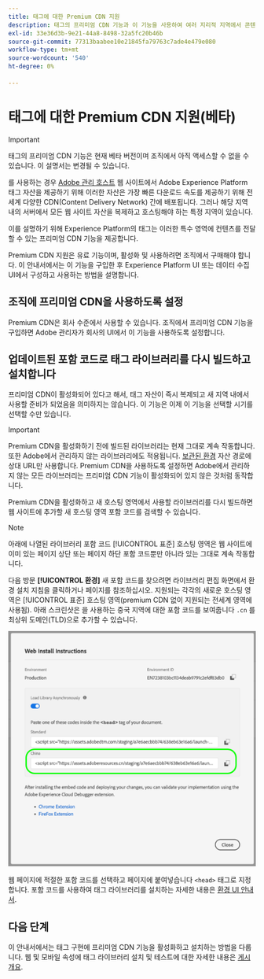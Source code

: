 ```yaml
---
title: 태그에 대한 Premium CDN 지원
description: 태그의 프리미엄 CDN 기능과 이 기능을 사용하여 여러 지리적 지역에서 콘텐츠를 전달하는 방법을 알아봅니다.
exl-id: 33e36d3b-9e21-44a8-8498-32a5fc20b46b
source-git-commit: 77313baabee10e21845fa79763c7ade4e479e080
workflow-type: tm+mt
source-wordcount: '540'
ht-degree: 0%

---
```


# 태그에 대한 Premium CDN 지원(베타)

>[!IMPORTANT]
>
>태그의 프리미엄 CDN 기능은 현재 베타 버전이며 조직에서 아직 액세스할 수 없을 수 있습니다. 이 설명서는 변경될 수 있습니다.

를 사용하는 경우 [Adobe 관리 호스트](./hosts/managed-by-adobe-host.md) 웹 사이트에서 Adobe Experience Platform 태그 자산을 제공하기 위해 이러한 자산은 가장 빠른 다운로드 속도를 제공하기 위해 전 세계 다양한 CDN(Content Delivery Network) 간에 배포됩니다. 그러나 해당 지역 내의 서버에서 모든 웹 사이트 자산을 복제하고 호스팅해야 하는 특정 지역이 있습니다.

이를 설명하기 위해 Experience Platform의 태그는 이러한 특수 영역에 컨텐츠를 전달할 수 있는 프리미엄 CDN 기능을 제공합니다.

Premium CDN 지원은 유료 기능이며, 활성화 및 사용하려면 조직에서 구매해야 합니다. 이 안내서에서는 이 기능을 구입한 후 Experience Platform UI 또는 데이터 수집 UI에서 구성하고 사용하는 방법을 설명합니다.

## 조직에 프리미엄 CDN을 사용하도록 설정

Premium CDN은 회사 수준에서 사용할 수 있습니다. 조직에서 프리미엄 CDN 기능을 구입하면 Adobe 관리자가 회사의 UI에서 이 기능을 사용하도록 설정합니다.

## 업데이트된 포함 코드로 태그 라이브러리를 다시 빌드하고 설치합니다

프리미엄 CDN이 활성화되어 있다고 해서, 태그 자산이 즉시 복제되고 새 지역 내에서 사용할 준비가 되었음을 의미하지는 않습니다. 이 기능은 이제 이 기능을 선택할 시기를 선택할 수만 있습니다.

>[!IMPORTANT]
>
>Premium CDN을 활성화하기 전에 빌드된 라이브러리는 현재 그대로 계속 작동합니다. 또한 Adobe에서 관리하지 않는 라이브러리에도 적용됩니다. [보관된 환경](./environments.md#archive) 자산 경로에 상대 URL만 사용합니다. Premium CDN을 사용하도록 설정하면 Adobe에서 관리하지 않는 모든 라이브러리는 프리미엄 CDN 기능이 활성화되어 있지 않은 것처럼 동작합니다.

Premium CDN을 활성화하고 새 호스팅 영역에서 사용할 라이브러리를 다시 빌드하면 웹 사이트에 추가할 새 호스팅 영역 포함 코드를 검색할 수 있습니다.

>[!NOTE]
>
>아래에 나열된 라이브러리 포함 코드 [!UICONTROL 표준] 호스팅 영역은 웹 사이트에 이미 있는 페이지 상단 또는 페이지 하단 포함 코드뿐만 아니라 있는 그대로 계속 작동합니다.

다음 방문 **[!UICONTROL 환경]** 새 포함 코드를 찾으려면 라이브러리 편집 화면에서 환경 설치 지침을 클릭하거나 페이지를 참조하십시오. 지원되는 각각의 새로운 호스팅 영역은 [!UICONTROL 표준] 호스팅 영역(premium CDN 없이 지원되는 전세계 영역에 사용됨). 아래 스크린샷은 을 사용하는 중국 지역에 대한 포함 코드를 보여줍니다 `.cn` 를 최상위 도메인(TLD)으로 추가할 수 있습니다.

![중국 지역에 대한 포함 코드](../../images/ui/publishing/premium-cdn/embed-codes.png)

웹 페이지에 적절한 포함 코드를 선택하고 페이지에 붙여넣습니다 `<head>` 태그로 지정합니다. 포함 코드를 사용하여 태그 라이브러리를 설치하는 자세한 내용은 [환경 UI 안내서](./environments.md#installation).

## 다음 단계

이 안내서에서는 태그 구현에 프리미엄 CDN 기능을 활성화하고 설치하는 방법을 다룹니다. 웹 및 모바일 속성에 태그 라이브러리 설치 및 테스트에 대한 자세한 내용은 [게시 개요](./overview.md).
